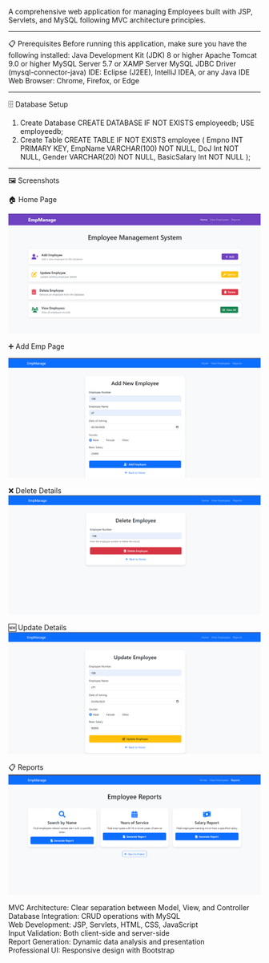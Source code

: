 A comprehensive web application for managing Employees built with JSP, Servlets, and MySQL following MVC architecture principles.
___
📋 Prerequisites
Before running this application, make sure you have the following installed:
Java Development Kit (JDK) 8 or higher
Apache Tomcat 9.0 or higher
MySQL Server 5.7 or XAMP Server
MySQL JDBC Driver (mysql-connector-java)
IDE: Eclipse (J2EE), IntelliJ IDEA, or any Java IDE
Web Browser: Chrome, Firefox, or Edge
___
🗄️ Database Setup
1. Create Database
CREATE DATABASE IF NOT EXISTS employeedb;
USE employeedb;
2. Create Table
CREATE TABLE IF NOT EXISTS employee (
    Empno INT PRIMARY KEY,
    EmpName VARCHAR(100) NOT NULL,
    DoJ Int  NOT NULL,
    Gender VARCHAR(20) NOT NULL,
    BasicSalary Int NOT NULL
);
___

🖼️ Screenshots                                                      

🏠 Home Page                                         

![Output](https://github.com/Lakshmiprasad-2004/Emp_Management/blob/main/Outputs/Welcomepage.png)

➕ Add Emp Page                                                           

![Output](https://github.com/Lakshmiprasad-2004/Emp_Management/blob/main/Outputs/AddEmp.png)


❌ Delete Details                                  
![Output](https://github.com/Lakshmiprasad-2004/Emp_Management/blob/main/Outputs/DeleteEmp.png)


🆕 Update Details                           
![Output](https://github.com/Lakshmiprasad-2004/Emp_Management/blob/main/Outputs/UpdateEmp.png)

📋 Reports                                      
![Output](https://github.com/Lakshmiprasad-2004/Emp_Management/blob/main/Outputs/ReportsEmp.png)



MVC Architecture: Clear separation between Model, View, and Controller                                          
Database Integration: CRUD operations with MySQL                                             
Web Development: JSP, Servlets, HTML, CSS, JavaScript                                     
Input Validation: Both client-side and server-side                                          
Report Generation: Dynamic data analysis and presentation                                             
Professional UI: Responsive design with Bootstrap                                                
